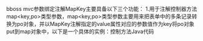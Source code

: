 bboss mvc参数绑定注解MapKey主要具备以下三个功能：
1.用于注解控制器方法map<key,po>类型参数，map<key,po>类型参数主要用来把表单中的多条记录转换为po对象，并以MapKey注解指定的value属性对应的参数值作为key将po对象put到map对象中，以下是一个具体的实例：控制方法Java代码

